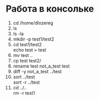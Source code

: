 # Работа в консольке

1. cd /home/dlozereg
2. ls
3. ls -la
4. mkdir -p test1/test2
5. cd test1/test2  
echo test > test
6. mv test ..
7. cp test test2/
8. rename test not_a_test test
9. diff -y not_a_test ../test
10. sort ../test  
sort -r ../test
11. cd ../..  
rm -r test1
